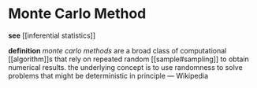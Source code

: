 # Monte Carlo Method

**see** [[inferential statistics]]

**definition** _monte carlo methods_ are a broad class of computational [[algorithm]]s that rely on repeated random [[sample#sampling]] to obtain numerical results. the underlying concept is to use randomness to solve problems that might be deterministic in principle &mdash; Wikipedia
